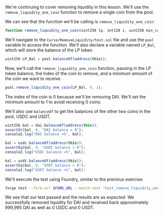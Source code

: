 We're continuing to cover removing liquidity in this lesson. We'll use the `remove_liquidity_one_coin` function to remove a single coin from the pool. 

We can see that the function we'll be calling is `remove_liquidity_one_coin`:

```javascript
function remove_liquidity_one_coin(uint256 lp, int128 i, uint256 min_coin) external;
```

We'll navigate to the `Curve/RemoveLiquidity/test.sol` file and use the `pool` variable to access the function. We'll also declare a variable named `LP_Bal`, which will store the balance of the LP token.

```javascript
uint256 LP_Bal = pool.balanceOf(address(this));
```

Now, we'll call the `remove_liquidity_one_coin` function, passing in the LP token balance, the index of the coin to remove, and a minimum amount of the coin we want to receive.

```javascript
pool.remove_liquidity_one_coin(LP_Bal, 0, 1);
```

The index of the coin is 0 because we'll be removing DAI. We'll set the minimum amount to 1 to avoid receiving 0 coins. 

We'll also use `balanceOf` to get the balances of the other two coins in the pool, USDC and USDT.

```javascript
uint256 bal = dai.balanceOf(address(this));
assertGt(bal, 0, "DAI balance = 0");
console2.log("DAI balance =%", bal);

bal = usdc.balanceOf(address(this));
assertEq(bal, 0, "USDC balance > 0");
console2.log("USDC balance =%", bal);

bal = usdt.balanceOf(address(this));
assertEq(bal, 0, "USDT balance > 0");
console2.log("USDT balance =%", bal);
```

We'll execute the test using Foundry, similar to the previous exercise:

```bash
forge test --fork-url $FORK_URL --match-test "test_remove_liquidity_one_coin" -vvv 
```

We see that our test passed and the results are as expected. We successfully removed liquidity for DAI and received back approximately 999,995 DAI as well as 0 USDC and 0 USDT.
